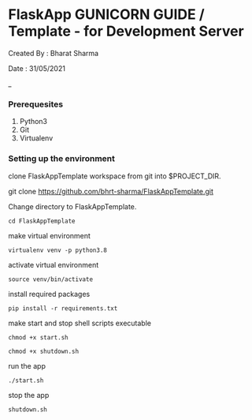 # FlaskApp GUNICORN GUIDE / Template - for Development Server
Created By :  Bharat Sharma

Date : 31/05/2021

_

### Prerequesites
1. Python3
2. Git
3. Virtualenv

### Setting up the environment

clone FlaskAppTemplate workspace from git into $PROJECT_DIR.

git clone https://github.com/bhrt-sharma/FlaskAppTemplate.git


Change directory to FlaskAppTemplate.

`cd FlaskAppTemplate`

make virtual environment

`virtualenv venv -p python3.8`

activate virtual environment

`source venv/bin/activate`

install required packages

`pip install -r requirements.txt`

make start and stop shell scripts executable

`chmod +x start.sh`


`chmod +x shutdown.sh`

run the app

`./start.sh`

stop the app

`shutdown.sh`
